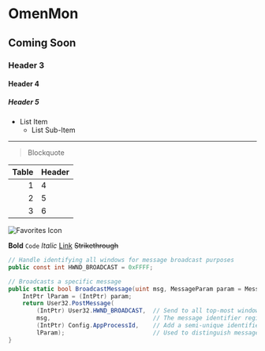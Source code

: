 # OmenMon

## Coming Soon

### Header 3

#### Header 4

##### Header 5

* List Item
  * List Sub-Item

* * *

> Blockquote

| Table | Header |
|------:|:-------|
|   1   |    4   |
|   2   |    5   |
|   3   |    6   |


![Favorites Icon](https://omenmon.github.io/favicon.png)

**Bold** `Code` _Italic_ [Link](https://github.com/OmenMon) ~~Strikethrough~~

```csharp
// Handle identifying all windows for message broadcast purposes
public const int HWND_BROADCAST = 0xFFFF;

// Broadcasts a specific message
public static bool BroadcastMessage(uint msg, MessageParam param = MessageParam.Default) {
    IntPtr lParam = (IntPtr) param;
    return User32.PostMessage(
        (IntPtr) User32.HWND_BROADCAST,  // Send to all top-most windows
        msg,                             // The message identifier registered beforehand
        (IntPtr) Config.AppProcessId,    // Add a semi-unique identifier to sieve out duplicates
        lParam);                         // Used to distinguish message types
}
````
